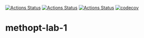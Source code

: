 [![Actions Status](https://github.com/Jovvik/methopt-lab-1/workflows/Windows/badge.svg)](https://github.com/Jovvik/methopt-lab-1/actions)
[![Actions Status](https://github.com/Jovvik/methopt-lab-1/workflows/Ubuntu/badge.svg)](https://github.com/Jovvik/methopt-lab-1/actions)
[![Actions Status](https://github.com/Jovvik/methopt-lab-1/workflows/Install/badge.svg)](https://github.com/Jovvik/methopt-lab-1/actions)
[![codecov](https://codecov.io/gh/Jovvik/methopt-lab-1/branch/master/graph/badge.svg?token=MY41M3TGE2)](https://codecov.io/gh/Jovvik/methopt-lab-1)

# methopt-lab-1


